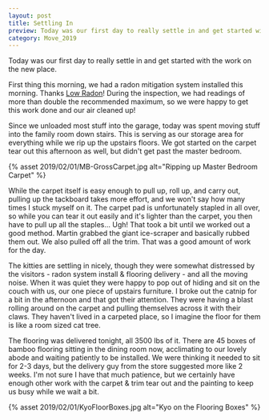 ```yaml
---
layout: post
title: Settling In
preview: Today was our first day to really settle in and get started with the work on the new place. 
category: Move_2019
---
```


Today was our first day to really settle in and get started with the work on the new place. 

First thing this morning, we had a radon mitigation system installed this morning. Thanks [Low Radon](https://low-radon.com/)! During the inspection, we had readings of more than double the recommended maximum, so we were happy to get this work done and our air cleaned up! 

Since we unloaded most stuff into the garage, today was spent moving stuff into the family room down stairs. This is serving as our storage area for everything while we rip up the upstairs floors. We got started on the carpet tear out this afternoon as well, but didn't get past the master bedroom. 

{% asset 2019/02/01/MB-GrossCarpet.jpg alt="Ripping up Master Bedroom Carpet" %}

While the carpet itself is easy enough to pull up, roll up, and carry out, pulling up the tackboard takes more effort, and we won't say how many times I stuck myself on it. The carpet pad is unfortunately stapled in all over, so while you can tear it out easily and it's lighter than the carpet, you then have to pull up all the staples... Ugh! That took a bit until we worked out a good method. Martin grabbed the giant ice-scraper and basically rubbed them out. We also pulled off all the trim. That was a good amount of work for the day.

The kitties are settling in nicely, though they were somewhat distressed by the visitors - radon system install & flooring delivery - and all the moving noise. When it was quiet they were happy to pop out of hiding and sit on the couch with us, our one piece of upstairs furniture. I broke out the catnip for a bit in the afternoon and that got their attention. They were having a blast rolling around on the carpet and pulling themselves across it with their claws. They haven't lived in a carpeted place, so I imagine the floor for them is like a room sized cat tree.

The flooring was delivered tonight, all 3500 lbs of it. There are 45 boxes of bamboo flooring sitting in the dining room now, acclimating to our lovely abode and waiting patiently to be installed. We were thinking it needed to sit for 2-3 days, but the delivery guy from the store suggested more like 2 weeks. I'm not sure I have that much patience, but we certainly have enough other work with the carpet & trim tear out and the painting to keep us busy while we wait a bit. 

{% asset 2019/02/01/KyoFloorBoxes.jpg alt="Kyo on the Flooring Boxes" %}